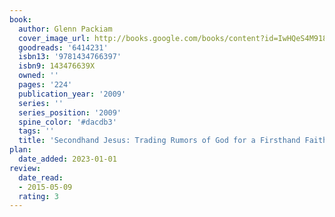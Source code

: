 ```yaml
---
book:
  author: Glenn Packiam
  cover_image_url: http://books.google.com/books/content?id=IwHQeS4M918C&printsec=frontcover&img=1&zoom=1&edge=curl&source=gbs_api
  goodreads: '6414231'
  isbn13: '9781434766397'
  isbn9: 143476639X
  owned: ''
  pages: '224'
  publication_year: '2009'
  series: ''
  series_position: '2009'
  spine_color: '#dacdb3'
  tags: ''
  title: 'Secondhand Jesus: Trading Rumors of God for a Firsthand Faith'
plan:
  date_added: 2023-01-01
review:
  date_read:
  - 2015-05-09
  rating: 3
---
```

